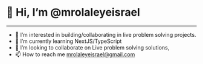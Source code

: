# 👋 Hi, I’m @mrolaleyeisrael
- ---
- 👀 I’m interested in building/collaborating in live problem solving projects.
- 🌱 I’m currently learning NextJS/TypeScript
- 💞️ I’m looking to collaborate on Live problem solving solutions, 
- 📫 How to reach me mrolaleyeisrael@gmail.com

<!---
mrolaleyeisrael/mrolaleyeisrael is a ✨ special ✨ repository because its `README.md` (this file) appears on your GitHub profile.
You can click the Preview link to take a look at your changes.
--->
